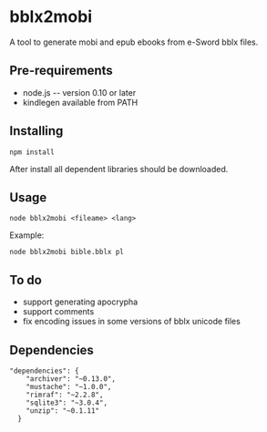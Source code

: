 # bblx2mobi

A tool to generate mobi and epub ebooks from e-Sword bblx files.

## Pre-requirements

* node.js -- version 0.10 or later
* kindlegen available from PATH

## Installing

```
npm install
```

After install all dependent libraries should be downloaded.

## Usage

```
node bblx2mobi <fileame> <lang>
```

Example:

```
node bblx2mobi bible.bblx pl
```

## To do

* support generating apocrypha
* support comments
* fix encoding issues in some versions of bblx unicode files

## Dependencies

```
"dependencies": {
    "archiver": "~0.13.0",
    "mustache": "~1.0.0",
    "rimraf": "~2.2.8",
    "sqlite3": "~3.0.4",
    "unzip": "~0.1.11"
  }
```